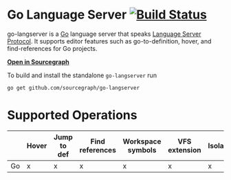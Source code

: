 # Go Language Server [![Build Status](https://travis-ci.org/sourcegraph/go-langserver.svg)](https://travis-ci.org/sourcegraph/go-langserver)

go-langserver is a [Go](https://golang.org) language server that
speaks
[Language Server Protocol](https://github.com/Microsoft/language-server-protocol). It
supports editor features such as go-to-definition, hover, and find-references
for Go projects.

[**Open in Sourcegraph**](https://sourcegraph.com/github.com/sourcegraph/go-langserver/-/tree/langserver)

To build and install the standalone `go-langserver` run

```
go get github.com/sourcegraph/go-langserver
```

# Supported Operations

|    | Hover | Jump to def | Find references | Workspace symbols | VFS extension | Isolated | Parallel |
|----|-------|-------------|-----------------|-------------------|---------------|----------|----------|
| Go |   x   |      x      |        x        |         x         |       x       |     x    |     x    |
